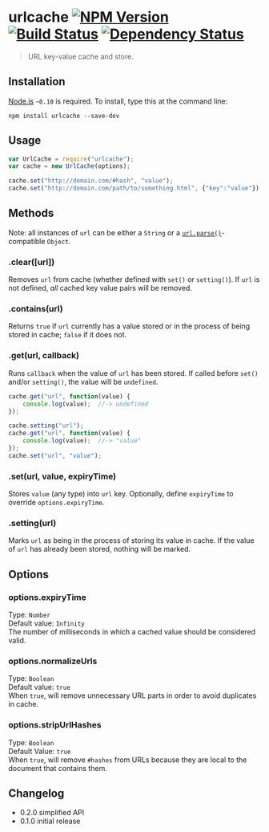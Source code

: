 # urlcache [![NPM Version][npm-image]][npm-url] [![Build Status][travis-image]][travis-url] [![Dependency Status][david-image]][david-url]

> URL key-value cache and store.

## Installation

[Node.js](http://nodejs.org/) `~0.10` is required. To install, type this at the command line:

```shell
npm install urlcache --save-dev
```


## Usage

```js
var UrlCache = require("urlcache");
var cache = new UrlCache(options);

cache.set("http://domain.com/#hash", "value");
cache.set("http://domain.com/path/to/something.html", {"key":"value"});
```


## Methods
Note: all instances of `url` can be either a `String` or a [`url.parse()`](https://nodejs.org/api/url.html#url_url_parse_urlstr_parsequerystring_slashesdenotehost)-compatible `Object`.

### .clear([url])
Removes `url` from cache (whether defined with `set()` or `setting()`). If `url` is not defined, *all* cached key value pairs will be removed.

### .contains(url)
Returns `true` if `url` currently has a value stored or in the process of being stored in cache; `false` if it does not.

### .get(url, callback)
Runs `callback` when the value of `url` has been stored. If called before `set()` and/or `setting()`, the value will be `undefined`.
```js
cache.get("url", function(value) {
    console.log(value);  //-> undefined
});

cache.setting("url");
cache.get("url", function(value) {
    console.log(value);  //-> "value"
});
cache.set("url", "value");
```

### .set(url, value, expiryTime)
Stores `value` (any type) into `url` key. Optionally, define `expiryTime` to override `options.expiryTime`.

### .setting(url)
Marks `url` as being in the process of storing its value in cache. If the value of `url` has already been stored, nothing will be marked.


## Options

### options.expiryTime
Type: `Number`  
Default value: `Infinity`  
The number of milliseconds in which a cached value should be considered valid.

### options.normalizeUrls
Type: `Boolean`  
Default value: `true`  
When `true`, will remove unnecessary URL parts in order to avoid duplicates in cache.

### options.stripUrlHashes
Type: `Boolean`  
Default Value: `true`  
When `true`, will remove `#hashes` from URLs because they are local to the document that contains them.


## Changelog
* 0.2.0 simplified API
* 0.1.0 initial release


[npm-image]: https://img.shields.io/npm/v/urlcache.svg
[npm-url]: https://npmjs.org/package/urlcache
[travis-image]: https://img.shields.io/travis/stevenvachon/urlcache.svg
[travis-url]: https://travis-ci.org/stevenvachon/urlcache
[david-image]: https://img.shields.io/david/stevenvachon/urlcache.svg
[david-url]: https://david-dm.org/stevenvachon/urlcache
